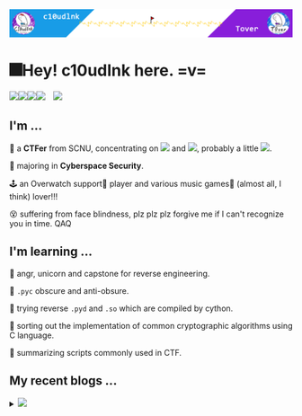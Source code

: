 <img src="headPic_c10udlnk.png" />

# 🎆Hey! c10udlnk here. =v=

<a href="https://c10udlnk.top/" target="_blank"><img src="https://img.shields.io/badge/-📜 c10udlnk's Blog-blueviolet?style=flat-square"></a><a href="https://tover.xyz/" target="_blank"><img src="https://img.shields.io/badge/-📜 Tover's Blog-blue?style=flat-square"></a><a href="https://github.com/c10udlnk" target="_blank"><img src="https://img.shields.io/badge/-github-black?logo=github&style=flat-square"></a><a href="https://0xffff.one/u/c10udlnk" target="_blank"><img src="https://img.shields.io/badge/-💻 0xffff-e8ecf3?style=flat-square"></a>&emsp;<img src="https://komarev.com/ghpvc/?username=c10udlnk&style=plastic&color=red" />

## I'm ...

🚩 a **CTFer** from SCNU, concentrating on <img src="https://img.shields.io/static/v1?label=&&message=Reverse&style=social"> and <img src="https://img.shields.io/static/v1?label=&message=Misc&style=social">, probably a little <img src="https://img.shields.io/static/v1?label=&message=Hardware&style=social">.

🧭 majoring in **Cyberspace Security**.

🕹 an Overwatch support💉 player and various music games🎼 (almost all, I think) lover!!!

😵 suffering from face blindness, plz plz plz forgive me if I can't recognize you in time. QAQ

## I'm learning ...

📍 angr, unicorn and capstone for reverse engineering.

📍 `.pyc` obscure and anti-obsure.

📍 trying reverse `.pyd` and `.so` which are compiled by cython.

📍 sorting out the implementation of common cryptographic algorithms using C language.

📍 summarizing scripts commonly used in CTF.

## My recent blogs ...

<details>
  <summary><img src="https://img.shields.io/badge/-📢 Click to view more!-blueviolet?style=for-the-badge"></summary>
  <!-- BLOG-POST-LIST:START -->
  
🎇 Mar 02, 2022: [【wp】2022SUSCTF](https://c10udlnk.top/p/wpFor-2022SUSCTF/)

🎇 Feb 23, 2022: [【wp】2022TQLCTF](https://c10udlnk.top/p/wpFor-2022TQLCTF/)

🎇 Jan 25, 2022: [【wp】HWS计划2022硬件安全冬令营线上选拔赛](https://c10udlnk.top/p/wpFor-2022HWSTrial/)

🎇 Nov 23, 2021: [Reading Code rapidly](https://c10udlnk.top/p/blogsFor-ComSec-readingCodes/)

🎇 Nov 15, 2021: [【wp】2021Sloth选拔赛](https://c10udlnk.top/p/wpFor-2021SlothTrial/)

🎇 Nov 01, 2021: [在你的博客里放一只可爱的Spine Model吧~](https://c10udlnk.top/p/blogsFor-hexo-puttingLivelySpineModels/)

🎇 Oct 22, 2021: [Reverse for fun =v=](https://c10udlnk.top/p/trainFor-REfreshman/)

🎇 Oct 07, 2021: [【wp】2021绿城杯](https://c10udlnk.top/p/wpFor-2021lcb/)

🎇 Sep 24, 2021: [WSL/WSL2迁移笔记](https://c10udlnk.top/p/blogsFor-migrating-wsl/)

🎇 Aug 01, 2021: [【wp】2021DASCTF July X CBCTF 4th](https://c10udlnk.top/p/wpFor-2021JulyDASCTF/)
<!-- BLOG-POST-LIST:END -->
</details>
